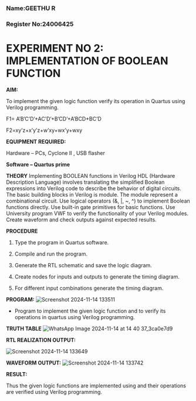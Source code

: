 ### Name:GEETHU R
### Register No:24006425
# EXPERIMENT NO 2: IMPLEMENTATION OF BOOLEAN FUNCTION 

**AIM:**

To implement the given logic function verify its operation in Quartus using Verilog programming.

F1= A’B’C’D’+AC’D’+B’CD’+A’BCD+BC’D 

F2=xy’z+x’y’z+w’xy+wx’y+wxy

**EQUIPMENT REQUIRED:**

Hardware – PCs, Cyclone II , USB flasher

**Software – Quartus prime**

**THEORY**
Implementing BOOLEAN functions in Verilog HDL (Hardware Description Language) involves translating the simplified Boolean expressions into Verilog code to describe the behavior of digital circuits. The basic building blocks in Verilog is module. The module represent a combinational circuit. Use logical operators (&, |, ~, ^) to implement Boolean functions directly. Use built-in gate primitives for basic functions. Use University program VWF to verify the functionality of your Verilog modules. Create waveform and check outputs against expected results.


**PROCEDURE**

1.	Type the program in Quartus software.

2.	Compile and run the program.

3.	Generate the RTL schematic and save the logic diagram.

4.	Create nodes for inputs and outputs to generate the timing diagram.

5.	For different input combinations generate the timing diagram.


**PROGRAM:**
![Screenshot 2024-11-14 133511](https://github.com/user-attachments/assets/22abc19d-be4d-41bd-9671-e86ae31bbc5f)

* Program to implement the given logic function and to verify its operations in quartus using Verilog programming. 


**TRUTH TABLE**
![WhatsApp Image 2024-11-14 at 14 40 37_3ca0e7d9](https://github.com/user-attachments/assets/a597c0e9-7e6f-4a05-8090-268e5bb70409)


**RTL REALIZATION OUTPUT:**


![Screenshot 2024-11-14 133649](https://github.com/user-attachments/assets/204e3336-7678-4315-ae10-04300491e6d0)

**WAVEFORM OUTPUT:**
![Screenshot 2024-11-14 133742](https://github.com/user-attachments/assets/a497c929-41cb-4e2f-b3c3-f27ce26e07e6)


**RESULT:**

Thus the given logic functions are implemented using and their operations are verified using Verilog programming.

